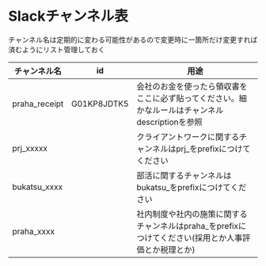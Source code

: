 # Slackチャンネル表
チャンネル名は定期的に変わる可能性があるので変更時に一箇所だけ変更すれば済むようにリスト管理しておく


チャンネル名  | id | 用途
------------- | ------------- | -------------
praha_receipt | G01KP8JDTK5 | 会社のお金を使ったら領収書をここに必ず貼ってください。細かなルールはチャンネルdescriptionを参照
prj_xxxxx | | クライアントワークに関するチャンネルはprj_をprefixにつけてください
bukatsu_xxxx | | 部活に関するチャンネルはbukatsu_をprefixにつけてください
praha_xxxx | | 社内制度や社内の施策に関するチャンネルはpraha_をprefixにつけてください(採用とか人事評価とか税理とか)
